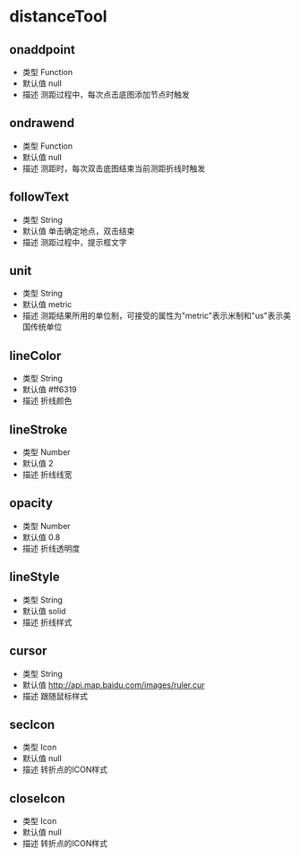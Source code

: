 # distanceTool

## onaddpoint
* 类型 Function
* 默认值 null
* 描述 测距过程中，每次点击底图添加节点时触发

## ondrawend
* 类型 Function
* 默认值 null
* 描述 测距时，每次双击底图结束当前测距折线时触发

## followText
* 类型 String
* 默认值 单击确定地点，双击结束
* 描述 测距过程中，提示框文字

## unit
* 类型 String
* 默认值 metric
* 描述 测距结果所用的单位制，可接受的属性为"metric"表示米制和"us"表示美国传统单位

## lineColor
* 类型 String
* 默认值 #ff6319
* 描述 折线颜色

## lineStroke
* 类型 Number
* 默认值 2
* 描述 折线线宽

## opacity
* 类型 Number
* 默认值 0.8
* 描述 折线透明度

## lineStyle
* 类型 String
* 默认值 solid
* 描述 折线样式

## cursor
* 类型 String
* 默认值 http://api.map.baidu.com/images/ruler.cur
* 描述 跟随鼠标样式

## secIcon
* 类型 Icon
* 默认值 null
* 描述 转折点的ICON样式

## closeIcon
* 类型 Icon
* 默认值 null
* 描述 转折点的ICON样式


